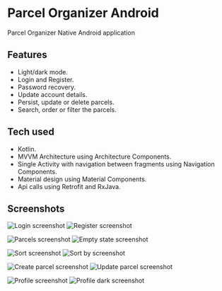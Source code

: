 # Parcel Organizer Android

Parcel Organizer Native Android application

## Features

- Light/dark mode.
- Login and Register.
- Password recovery.
- Update account details.
- Persist, update or delete parcels.
- Search, order or filter the parcels.

## Tech used

- Kotlin.
- MVVM Architecture using Architecture Components.
- Single Activity with navigation between fragments using Navigation Components.
- Material design using Material Components.
- Api calls using Retrofit and RxJava.

## Screenshots


![Login screenshot](https://github.com/kmartin0/assets/blob/master/parcel-organizer-android/Parcel_Organizer_Android_Login.jpg?raw=true) 
![Register screenshot](https://github.com/kmartin0/assets/blob/master/parcel-organizer-android/Parcel_Organizer_Android_Register.jpg?raw=true)

![Parcels screenshot](https://github.com/kmartin0/assets/blob/master/parcel-organizer-android/Parcel_Organizer_Android_Parcels.jpg?raw=true) 
![Empty state screenshot](https://github.com/kmartin0/assets/blob/master/parcel-organizer-android/Parcel_Organizer_Android_Parcels_Empty.jpg?raw=true)

![Sort screenshot](https://github.com/kmartin0/assets/blob/master/parcel-organizer-android/Parcel_Organizer_Android_Sorts.jpg?raw=true) 
![Sort by screenshot](https://github.com/kmartin0/assets/blob/master/parcel-organizer-android/Parcel_Organizer_Android_Sort_By.jpg?raw=true)

![Create parcel screenshot](https://github.com/kmartin0/assets/blob/master/parcel-organizer-android/Parcel_Organizer_Android_Create_Parcel.jpg?raw=true) 
![Update parcel screenshot](https://github.com/kmartin0/assets/blob/master/parcel-organizer-android/Parcel_Organizer_Android_Update_Parcel.jpg?raw=true)

![Profile screenshot](https://github.com/kmartin0/assets/blob/master/parcel-organizer-android/Parcel_Organizer_Android_Account.jpg?raw=true) 
![Profile dark screenshot](https://github.com/kmartin0/assets/blob/master/parcel-organizer-android/Parcel_Organizer_Android_Account_Dark.jpg?raw=true)



